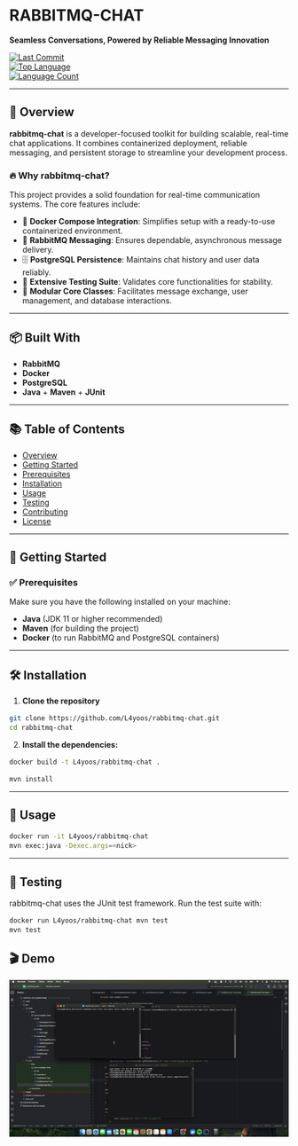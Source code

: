 # RABBITMQ-CHAT

**Seamless Conversations, Powered by Reliable Messaging Innovation**

[![Last Commit](https://img.shields.io/github/last-commit/L4yoos/rabbitmq-chat)](https://github.com/L4yoos/rabbitmq-chat/commits/main)  
[![Top Language](https://img.shields.io/github/languages/top/L4yoos/rabbitmq-chat)](https://github.com/L4yoos/rabbitmq-chat)  
[![Language Count](https://img.shields.io/github/languages/count/L4yoos/rabbitmq-chat)](https://github.com/L4yoos/rabbitmq-chat)

---

## 🚀 Overview

**rabbitmq-chat** is a developer-focused toolkit for building scalable, real-time chat applications. It combines containerized deployment, reliable messaging, and persistent storage to streamline your development process.

### 🔥 Why rabbitmq-chat?

This project provides a solid foundation for real-time communication systems. The core features include:

- 🐳 **Docker Compose Integration**: Simplifies setup with a ready-to-use containerized environment.
- 🐇 **RabbitMQ Messaging**: Ensures dependable, asynchronous message delivery.
- 🗄️ **PostgreSQL Persistence**: Maintains chat history and user data reliably.
- 🧪 **Extensive Testing Suite**: Validates core functionalities for stability.
- 🧩 **Modular Core Classes**: Facilitates message exchange, user management, and database interactions.

---

## 📦 Built With

- **RabbitMQ**
- **Docker**
- **PostgreSQL**
- **Java** + **Maven** + **JUnit**

---

## 📚 Table of Contents

- [Overview](#-overview)
- [Getting Started](#-getting-started)
- [Prerequisites](#-prerequisites)
- [Installation](#-installation)
- [Usage](#-usage)
- [Testing](#-testing)
- [Contributing](#-contributing)
- [License](#-license)

---

## 🚀 Getting Started

### ✅ Prerequisites

Make sure you have the following installed on your machine:

- **Java** (JDK 11 or higher recommended)
- **Maven** (for building the project)
- **Docker** (to run RabbitMQ and PostgreSQL containers)

---

## 🛠️ Installation

1. **Clone the repository**

```bash
git clone https://github.com/L4yoos/rabbitmq-chat.git
cd rabbitmq-chat
```

2. **Install the dependencies:**

```bash
docker build -t L4yoos/rabbitmq-chat .
```

```bash
mvn install
```

---

## 🚀 Usage

```bash
docker run -it L4yoos/rabbitmq-chat
mvn exec:java -Dexec.args=<nick>
```

---

## 🧪 Testing
rabbitmq-chat uses the JUnit test framework. Run the test suite with:

```bash
docker run L4yoos/rabbitmq-chat mvn test
mvn test
```


## 🎬 Demo

![App Demo](demo.gif)